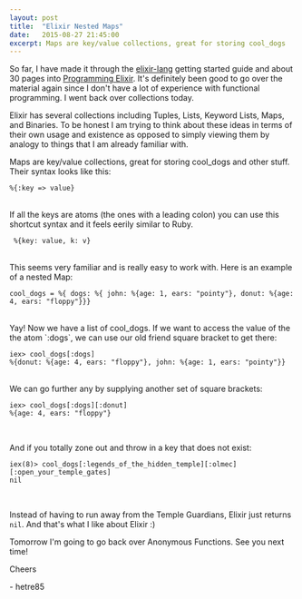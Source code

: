 ```yaml
---
layout: post
title:  "Elixir Nested Maps"
date:   2015-08-27 21:45:00
excerpt: Maps are key/value collections, great for storing cool_dogs
---
```


So far, I have made it through the [elixir-lang](http://elixir-lang.org) getting started guide and about 30 pages into [Programming Elixir](https://pragprog.com/book/elixir/programming-elixir). It's definitely been good to go over the material again since I don't have a lot of experience with functional programming. I went back over collections today.

Elixir has several collections including Tuples, Lists, Keyword Lists, Maps, and Binaries. To be honest I am trying to think about these ideas in terms of their own usage and existence as opposed to simply viewing them by analogy to things that I am already familiar with.

Maps are key/value collections, great for storing cool_dogs and other stuff. Their syntax looks like this:

    %{:key => value}

<br>
If all the keys are atoms (the ones with a leading colon) you can use this shortcut syntax and it feels eerily similar to Ruby.

     %{key: value, k: v}

<br>
This seems very familiar and is really easy to work with. Here is an example of a nested Map:

    cool_dogs = %{ dogs: %{ john: %{age: 1, ears: "pointy"}, donut: %{age: 4, ears: "floppy"}}}

<br>
Yay! Now we have a list of cool_dogs. If we want to access the value of the the atom `:dogs`, we can use our old friend square bracket to get there:

    iex> cool_dogs[:dogs]
    %{donut: %{age: 4, ears: "floppy"}, john: %{age: 1, ears: "pointy"}}

<br>
We can go further any by supplying another set of square brackets:

    iex> cool_dogs[:dogs][:donut]
    %{age: 4, ears: "floppy"}

<br>

And if you totally zone out and throw in a key that does not exist:

    iex(8)> cool_dogs[:legends_of_the_hidden_temple][:olmec][:open_your_temple_gates]
    nil

<br>

Instead of having to run away from the Temple Guardians, Elixir just returns `nil`. And that's what I like about Elixir :)

Tomorrow I'm going to go back over Anonymous Functions. See you next time!

Cheers

\- hetre85




